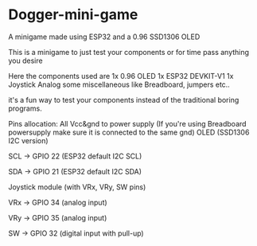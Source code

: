 # Dogger-mini-game
A minigame made using ESP32 and a 0.96 SSD1306 OLED

This is a minigame to just test your components or for time pass anything you desire

Here the components used are 
1x 0.96 OLED
1x ESP32 DEVKIT-V1
1x Joystick Analog
some miscellaneous like Breadboard, jumpers etc..

it's a fun way to test your components instead of the traditional boring programs.

Pins allocation:
All Vcc&gnd to power supply 
(If you're using Breadboard powersupply make sure it is connected to the same gnd)
OLED (SSD1306 I2C version)


SCL → GPIO 22 (ESP32 default I2C SCL)

SDA → GPIO 21 (ESP32 default I2C SDA)

Joystick module (with VRx, VRy, SW pins)

VRx → GPIO 34 (analog input)

VRy → GPIO 35 (analog input)

SW → GPIO 32 (digital input with pull-up)



